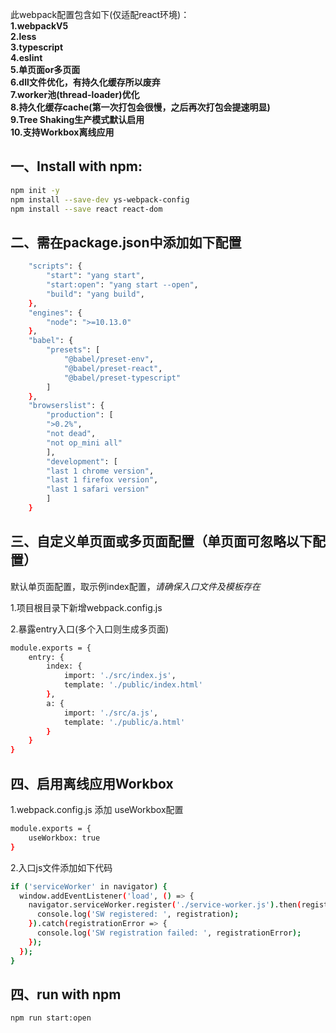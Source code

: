 此webpack配置包含如下(仅适配react环境)：    
**1.webpackV5**  
**2.less**  
**3.typescript**  
**4.eslint**   
**5.单页面or多页面**   
**6.dll文件优化，有持久化缓存所以废弃**  
**7.worker池(thread-loader)优化**  
**8.持久化缓存cache(第一次打包会很慢，之后再次打包会提速明显)**  
**9.Tree Shaking生产模式默认启用**  
**10.支持Workbox离线应用**

## 一、Install with npm:

```bash
npm init -y
npm install --save-dev ys-webpack-config
npm install --save react react-dom
```


## 二、需在package.json中添加如下配置
```bash
    "scripts": {
        "start": "yang start",
        "start:open": "yang start --open",
        "build": "yang build",
    },
    "engines": {
        "node": ">=10.13.0"
    },
    "babel": {
        "presets": [
            "@babel/preset-env",
            "@babel/preset-react",
            "@babel/preset-typescript"
        ]
    },
    "browserslist": {
        "production": [
        ">0.2%",
        "not dead",
        "not op_mini all"
        ],
        "development": [
        "last 1 chrome version",
        "last 1 firefox version",
        "last 1 safari version"
        ]
    }
```


## 三、自定义单页面或多页面配置（单页面可忽略以下配置）
默认单页面配置，取示例index配置，*请确保入口文件及模板存在*

1.项目根目录下新增webpack.config.js

2.暴露entry入口(多个入口则生成多页面)
```bash
module.exports = {
    entry: { 
        index: { 
            import: './src/index.js', 
            template: './public/index.html' 
        }, 
        a: { 
            import: './src/a.js', 
            template: './public/a.html' 
        } 
    }
}
```

## 四、启用离线应用Workbox
1.webpack.config.js 添加 useWorkbox配置
```bash
module.exports = {
    useWorkbox: true
}
```

2.入口js文件添加如下代码
```bash
if ('serviceWorker' in navigator) {
  window.addEventListener('load', () => {
    navigator.serviceWorker.register('./service-worker.js').then(registration => {
      console.log('SW registered: ', registration);
    }).catch(registrationError => {
      console.log('SW registration failed: ', registrationError);
    });
  });
}
```



## 四、run with npm

```bash
npm run start:open
```


